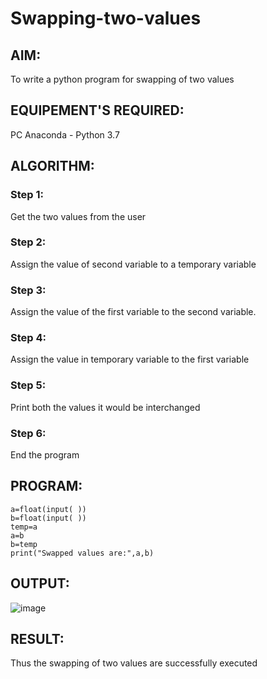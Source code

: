 # Swapping-two-values
## AIM:
To write a python program for swapping of two values
## EQUIPEMENT'S REQUIRED: 
PC
Anaconda - Python 3.7
## ALGORITHM: 
### Step 1:
Get the two values from the user
### Step 2: 
Assign the value of second variable to a temporary variable 
### Step 3: 
Assign the value of the first variable to the second variable.
### Step 4:  
Assign the value in temporary variable to the first variable
### Step 5: 
Print both the values it would be interchanged
### Step 6: 
End the program
## PROGRAM:
```
a=float(input( ))
b=float(input( ))
temp=a
a=b
b=temp
print("Swapped values are:",a,b)
```
## OUTPUT:
![image](https://github.com/jayadev133/Swapping-two-values/assets/150319465/2613d860-b5d9-4a63-b5f9-d32eb323f1fe)

## RESULT:
Thus the swapping of two values are successfully executed



